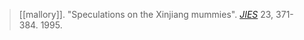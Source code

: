 > [[mallory]]. "Speculations on the Xinjiang mummies". [*JIES*](jies-the-journal-of-indo-european-studies.md) 23, 371-384. 1995.